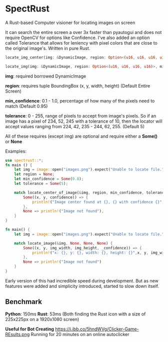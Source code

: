 # SpectRust
A Rust-based Computer visioner for locating images on screen

It can search the entire screen a over 3x faster than pyautogui and does not require OpenCV for options like Confidence. I've also added an option called Tolerance that allows for leniency with pixel colors that are close to the original image's. Written in pure Rust.
```rust
locate_img_center(img: &DynamicImage, region: Option<(u16, u16, u16, u16)>, min_confidence: Option<f32>, tolerance: Option<u8>) -> Option<(u32, u32, f32)>)
```
```rust
locate_img(img: &DynamicImage, region: Option<(u16, u16, u16, u16)>, min_confidence: Option<f32>, tolerance: Option<u8>) 
```
**img**: required borrowed DynamicImage

**region**: requires tuple BoundingBox (x, y, width, height) (Default Entire Screen)

**min_confidence**: 0.1 - 1.0, percentage of how many of the pixels need to match (Default 0.95)

**tolerance**: 0 - 255, range of pixels to accept from image's pixels. So if an image has a pixel of 234, 52, 245 with a tolerance of 10, then the locator will accept values ranging from 224, 42, 235 - 244, 62, 255. (Default 5)


All of these requires (except img) are optional and require either a **Some()** or **None**

Examples:
```rust
use spectrust::*;
fn main () {
    let img = image::open("images.png").expect("Unable to locate file.");
    let region = None;
    let min_confidence = Some(0.8);
    let tolerance = Some(5);

    match locate_center_of_image(&img, region, min_confidence, tolerance) {
        Some((x, y, confidence)) => {
            println!("Image center found at {}, {} with confidence {}", x, y, confidence);
        },
        None => println!("Image not found"),
    }
}
```
```rust
fn main() {
    let img = image::open("images.png").expect("Unable to locate file.");

    match locate_image(&img, None, None, None) {
        Some((x, y, img_width, img_height, _confidence)) => {
            println!("x: {}, y: {}, width: {}, height: {}",x, y, img_width, img_height)
        },
        None => println!("Image not found")
    }
}
```
Early version of this had incredible speed during development.  But as new features were added and simplicity introduced, started to slow down itself.

Benchmark
--------
**Python**: 150ms
**Rust**: 53ms
(Both finding the Rust icon with a size of 225x225px on a 1920x1080 screen)

**Useful for Bot Creating**
https://i.ibb.co/5hndWVg/Clicker-Game-REsults.png
Running for 20 minutes on an online autoclicker
